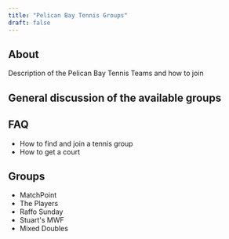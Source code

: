 ```yaml
---
title: "Pelican Bay Tennis Groups"
draft: false
---
```


## About

Description of the Pelican Bay Tennis Teams and how to join

## General discussion of the available groups

## FAQ

- How to find and join a tennis group
- How to get a court

## Groups

- MatchPoint
- The Players
- Raffo Sunday
- Stuart's MWF
- Mixed Doubles
